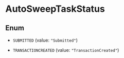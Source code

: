 

# AutoSweepTaskStatus

## Enum


* `SUBMITTED` (value: `"Submitted"`)

* `TRANSACTIONCREATED` (value: `"TransactionCreated"`)



